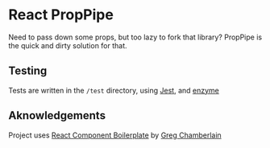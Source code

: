 # React PropPipe

Need to pass down some props, but too lazy to fork that library? PropPipe is the quick and dirty solution for that.

## Testing

Tests are written in the `/test` directory, using [Jest](https://facebook.github.io/jest), and [enzyme](https://github.com/airbnb/enzyme)

## Aknowledgements

Project uses [React Component Boilerplate](https://github.com/gregchamberlain/react-component-boilerplate) by [Greg Chamberlain](https://github.com/gregchamberlain)